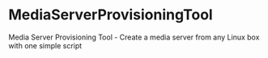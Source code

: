 # MediaServerProvisioningTool
Media Server Provisioning Tool - Create a media server from any Linux box with one simple script
